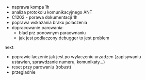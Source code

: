 - naprawa kompa 1h
- analiza protokolu komunikacyjnego ANT
- C1202 - porawa dokumentacji 1h
- poprawa wskazania braku polaczenia
- dopracowanie parowania:
	- blad prz ponownym paraownaniu
	- jak jest podlaczony debugger to jest problem


next:
- poprawic laczenie jak jest po wylaczeniu urzadzen (zapisywaniu ustawien, sprawdzanie numeru, komunikaty...)
- reset przy parowaniu (robust)
- przegladnie
